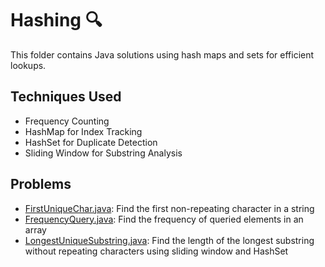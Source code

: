 # Hashing 🔍

This folder contains Java solutions using hash maps and sets for efficient lookups.

## Techniques Used
- Frequency Counting  
- HashMap for Index Tracking  
- HashSet for Duplicate Detection  
- Sliding Window for Substring Analysis  

## Problems
- [FirstUniqueChar.java](FirstUniqueChar.java): Find the first non-repeating character in a string  
- [FrequencyQuery.java](FrequencyQuery.java): Find the frequency of queried elements in an array  
- [LongestUniqueSubstring.java](LongestUniqueSubstring.java): Find the length of the longest substring without repeating characters using sliding window and HashSet  

